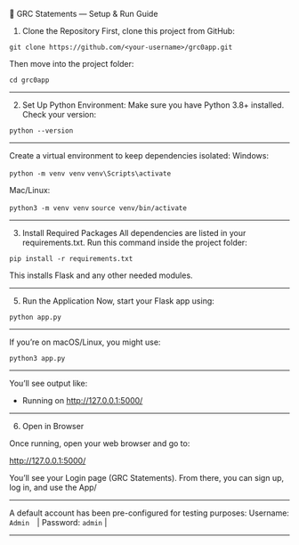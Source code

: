 🚀 GRC Statements — Setup & Run Guide

1. Clone the Repository
First, clone this project from GitHub:

`git clone https://github.com/<your-username>/grc0app.git`

Then move into the project folder:

`cd grc0app`

---------------------------------------------------------------------------------------------

2. Set Up Python Environment:
Make sure you have Python 3.8+ installed.
Check your version:

`python --version`

---------------------------------------------------------------------------------------------

Create a virtual environment to keep dependencies isolated:
Windows:

`python -m venv venv`
`venv\Scripts\activate`

Mac/Linux:

`python3 -m venv venv`
`source venv/bin/activate`

---------------------------------------------------------------------------------------------

3. Install Required Packages
All dependencies are listed in your requirements.txt.
Run this command inside the project folder:

`pip install -r requirements.txt`

This installs Flask and any other needed modules.

---------------------------------------------------------------------------------------------


5. Run the Application
Now, start your Flask app using:

`python app.py`

---------------------------------------------------------------------------------------------

If you’re on macOS/Linux, you might use:

`python3 app.py`

---------------------------------------------------------------------------------------------

You’ll see output like:
 * Running on http://127.0.0.1:5000/


---------------------------------------------------------------------------------------------


6. Open in Browser

Once running, open your web browser and go to:

http://127.0.0.1:5000/


You’ll see your Login page (GRC Statements).
From there, you can sign up, log in, and use the App/

---------------------------------------------------------------------------------------------

A default account has been pre-configured for testing purposes:
Username: `Admin` |
Password: `admin` |

---------------------------------------------------------------------------------------------